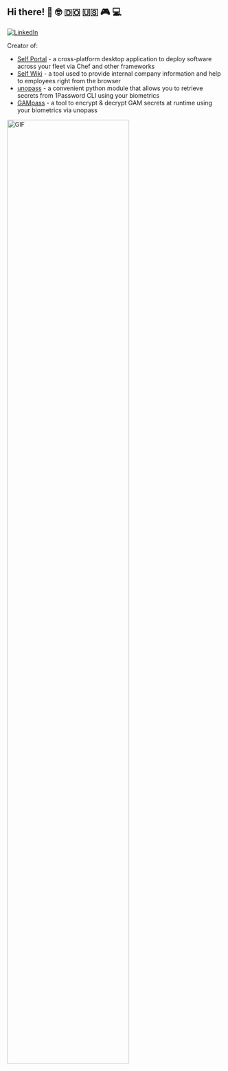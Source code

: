 
## Hi there! 👋 :nerd_face: :dominican_republic: :us: :video_game: :computer:

[![LinkedIn](https://img.shields.io/badge/-Linkedin-0077B5?style=for-the-badge&logo=linkedin&logoColor=white)](https://www.linkedin.com/in/amadotejada)


Creator of:
- [Self Portal](https://github.com/amadotejada/self-portal) - a cross-platform desktop application to deploy software across your fleet via Chef and other frameworks
- [Self Wiki](https://github.com/amadotejada/self-wiki) - a tool used to provide internal company information and help to employees right from the browser
- [unopass](https://github.com/amadotejada/unopass) - a convenient python module that allows you to retrieve secrets from 1Password CLI using your biometrics
- [GAMpass](https://github.com/amadotejada/GAMpass) - a tool to encrypt & decrypt GAM secrets at runtime using your biometrics via unopass
<!-- <br/> -->
<img alt="GIF" src="https://media.giphy.com/media/13HgwGsXF0aiGY/giphy.gif" width="75%" height="75%"/>
